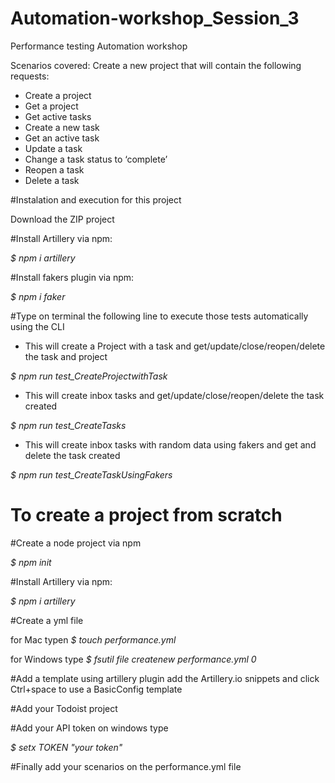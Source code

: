 # Automation-workshop_Session_3
Performance testing Automation workshop

Scenarios covered: Create a new project that will contain the following requests:

- Create a project
- Get a project
- Get active tasks
- Create a new task
- Get an active task
- Update a task
- Change a task status to ‘complete’
- Reopen a task
- Delete a task

#Instalation and execution for this project 

Download the ZIP project 

#Install Artillery via npm:

*$ npm i artillery*

#Install fakers plugin via npm:

*$ npm i faker*

#Type on terminal the following line to execute those tests automatically using the CLI

- This will create a Project with a task and get/update/close/reopen/delete the task and project

*$ npm run test_CreateProjectwithTask* 

- This will create inbox tasks and get/update/close/reopen/delete the task created

*$ npm run test_CreateTasks*

- This will create inbox tasks with random data using fakers and get and delete the task created

*$ npm run test_CreateTaskUsingFakers*

# To create a project from scratch 
#Create a node project via npm

*$ npm init*

#Install Artillery via npm:

*$ npm i artillery*

#Create a yml file

for Mac typen *$ touch performance.yml*

for Windows type *$ fsutil file createnew performance.yml 0*

#Add a template using artillery plugin
add the Artillery.io snippets and click Ctrl+space to use a BasicConfig template

#Add your Todoist project

#Add your API token on windows type  

*$ setx TOKEN "your token"*

#Finally add your scenarios on the performance.yml file
  
